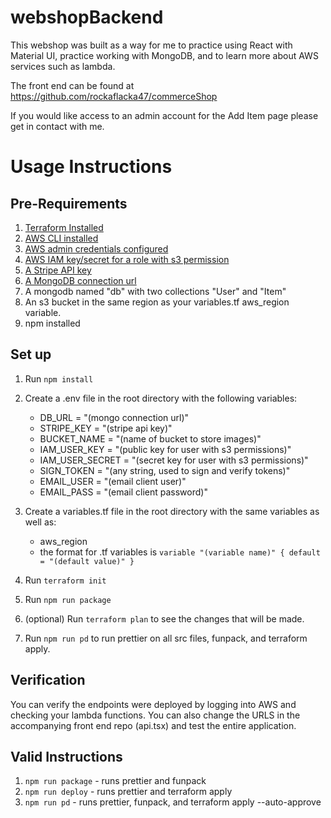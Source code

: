 # webshopBackend

This webshop was built as a way for me to practice using React with Material UI, practice working with MongoDB, and to learn more about AWS services such as lambda.

The front end can be found at https://github.com/rockaflacka47/commerceShop

If you would like access to an admin account for the Add Item page please get in contact with me.

# Usage Instructions

## Pre-Requirements

1. [Terraform Installed](https://developer.hashicorp.com/terraform/tutorials/aws-get-started/install-cli)
2. [AWS CLI installed](https://docs.aws.amazon.com/cli/latest/userguide/getting-started-install.html)
3. [AWS admin credentials configured](https://docs.aws.amazon.com/cli/latest/userguide/getting-started-quickstart.html)
4. [AWS IAM key/secret for a role with s3 permission](https://docs.aws.amazon.com/AmazonRDS/latest/AuroraUserGuide/AuroraMySQL.Integrating.Authorizing.IAM.S3CreatePolicy.html)
5. [A Stripe API key](https://stripe.com/docs/keys)
6. [A MongoDB connection url](https://www.mongodb.com/docs/compass/current/connect/)
7. A mongodb named "db" with two collections "User" and "Item"
8. An s3 bucket in the same region as your variables.tf aws_region variable.
9. npm installed

## Set up

1. Run `npm install`
2. Create a .env file in the root directory with the following variables:
   - DB_URL = "(mongo connection url)"
   - STRIPE_KEY = "(stripe api key)"
   - BUCKET_NAME = "(name of bucket to store images)"
   - IAM_USER_KEY = "(public key for user with s3 permissions)"
   - IAM_USER_SECRET = "(secret key for user with s3 permissions)"
   - SIGN_TOKEN = "(any string, used to sign and verify tokens)"
   - EMAIL_USER = "(email client user)"
   - EMAIL_PASS = "(email client password)"

3. Create a variables.tf file in the root directory with the same variables as well as:
   - aws_region
   - the format for .tf variables is 
   `variable "(variable name)" {
       default = "(default value)"
   }`
4. Run `terraform init`
5. Run `npm run package`
5. (optional) Run `terraform plan` to see the changes that will be made.
6. Run `npm run pd` to run prettier on all src files, funpack, and terraform apply.

## Verification

You can verify the endpoints were deployed by logging into AWS and checking your lambda functions. You can also change the URLS in the accompanying front end repo (api.tsx) and test the entire application.

## Valid Instructions

1. `npm run package` - runs prettier and funpack
2. `npm run deploy` - runs prettier and terraform apply
3. `npm run pd` - runs prettier, funpack, and terraform apply --auto-approve
